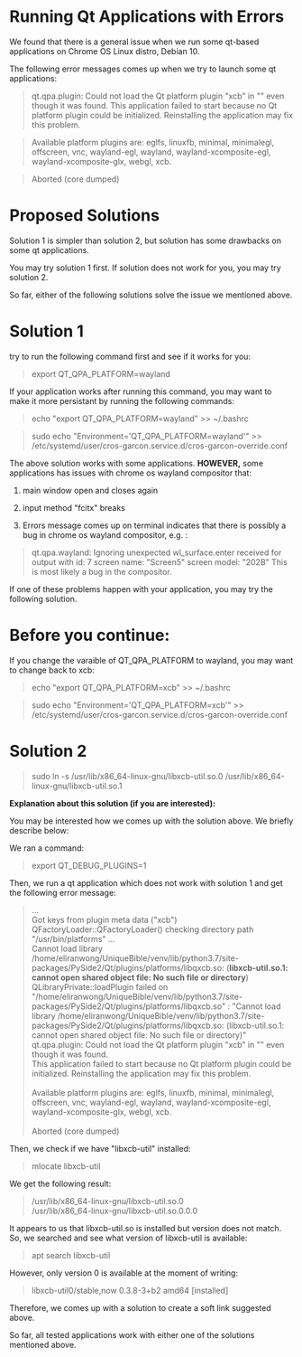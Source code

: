 # Running Qt Applications with Errors

We found that there is a general issue when we run some qt-based applications on Chrome OS Linux distro, Debian 10.

The following error messages comes up when we try to launch some qt applications:

> qt.qpa.plugin: Could not load the Qt platform plugin "xcb" in "" even though it was found.
> This application failed to start because no Qt platform plugin could be initialized. Reinstalling the application may fix this problem.

> Available platform plugins are: eglfs, linuxfb, minimal, minimalegl, offscreen, vnc, wayland-egl, wayland, wayland-xcomposite-egl, wayland-xcomposite-glx, webgl, xcb.

> Aborted (core dumped)

# Proposed Solutions

Solution 1 is simpler than solution 2, but solution has some drawbacks on some qt applications.

You may try solution 1 first.  If solution does not work for you, you may try solution 2.

So far, either of the following solutions solve the issue we mentioned above.

# Solution 1

try to run the following command first and see if it works for you:

> export QT_QPA_PLATFORM=wayland

If your application works after running this command, you may want to make it more persistant by running the following commands:

> echo "export QT_QPA_PLATFORM=wayland" >> ~/.bashrc

> sudo echo "Environment='QT_QPA_PLATFORM=wayland'" >> /etc/systemd/user/cros-garcon.service.d/cros-garcon-override.conf

The above solution works with some applications.  <b>HOWEVER,</b> some applications has issues with chrome os wayland compositor that:

1) main window open and closes again

2) input method "fcitx" breaks

3) Errors message comes up on terminal indicates that there is possibly a bug in chrome os wayland compositor, e.g. :

> qt.qpa.wayland: Ignoring unexpected wl_surface.enter received for output with id: 7 screen name: "Screen5" screen model: "202B" This is most likely a bug in the compositor.

If one of these problems happen with your application, you may try the following solution.

# Before you continue:

If you change the varaible of QT_QPA_PLATFORM to wayland, you may want to change back to xcb:

> echo "export QT_QPA_PLATFORM=xcb" >> ~/.bashrc

> sudo echo "Environment='QT_QPA_PLATFORM=xcb'" >> /etc/systemd/user/cros-garcon.service.d/cros-garcon-override.conf

# Solution 2

> sudo ln -s /usr/lib/x86_64-linux-gnu/libxcb-util.so.0 /usr/lib/x86_64-linux-gnu/libxcb-util.so.1

<b>Explanation about this solution (if you are interested):</b>

You may be interested how we comes up with the solution above.  We briefly describe below:

We ran a command:

> export QT_DEBUG_PLUGINS=1

Then, we run a qt application which does not work with solution 1 and get the following error message:

> ...<br>
> Got keys from plugin meta data ("xcb")<br>
> QFactoryLoader::QFactoryLoader() checking directory path "/usr/bin/platforms" ...<br>
> Cannot load library /home/eliranwong/UniqueBible/venv/lib/python3.7/site-packages/PySide2/Qt/plugins/platforms/libqxcb.so: (<b>libxcb-util.so.1: cannot open shared object file: No such file or directory</b>)<br>
> QLibraryPrivate::loadPlugin failed on "/home/eliranwong/UniqueBible/venv/lib/python3.7/site-packages/PySide2/Qt/plugins/platforms/libqxcb.so" : "Cannot load library /home/eliranwong/UniqueBible/venv/lib/python3.7/site-packages/PySide2/Qt/plugins/platforms/libqxcb.so: (libxcb-util.so.1: cannot open shared object file: No such file or directory)"<br>
> qt.qpa.plugin: Could not load the Qt platform plugin "xcb" in "" even though it was found.<br>
> This application failed to start because no Qt platform plugin could be initialized. Reinstalling the application may fix this problem.<br>
> <br>
> Available platform plugins are: eglfs, linuxfb, minimal, minimalegl, offscreen, vnc, wayland-egl, wayland, wayland-xcomposite-egl, wayland-xcomposite-glx, webgl, xcb.<br>
> <br>
> Aborted (core dumped)<br>

Then, we check if we have "libxcb-util" installed:

> mlocate libxcb-util

We get the following result:

> /usr/lib/x86_64-linux-gnu/libxcb-util.so.0<br>
> /usr/lib/x86_64-linux-gnu/libxcb-util.so.0.0.0

It appears to us that libxcb-util.so is installed but version does not match.  So, we searched and see what version of libxcb-util is available:

> apt search libxcb-util

However, only version 0 is available at the moment of writing:

> libxcb-util0/stable,now 0.3.8-3+b2 amd64 [installed]

Therefore, we comes up with a solution to create a soft link suggested above.

So far, all tested applications work with either one of the solutions mentioned above.
